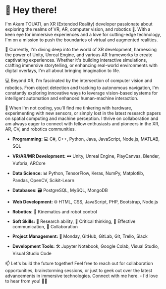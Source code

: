 # 👋 Hey there!
I'm Akam TOUATI, an XR (Extended Reality) developer passionate about exploring the realms of VR, AR, computer vision, and robotics 🚀. With a keen eye for immersive experiences and a love for cutting-edge technology, I'm on a mission to push the boundaries of virtual and augmented realities.

🔭 Currently, I'm diving deep into the world of XR development, harnessing the power of Unity, Unreal Engine, and various AR frameworks to create captivating experiences. Whether it's building interactive simulations, crafting immersive storytelling, or enhancing real-world environments with digital overlays, I'm all about bringing imagination to life.

💻 Beyond XR, I'm fascinated by the intersection of computer vision and robotics. From object detection and tracking to autonomous navigation, I'm constantly exploring innovative ways to leverage vision-based systems for intelligent automation and enhanced human-machine interaction.

🌟 When I'm not coding, you'll find me tinkering with hardware, experimenting with new sensors, or simply lost in the latest research papers on spatial computing and machine perception. I thrive on collaboration and am always eager to connect with fellow enthusiasts and pioneers in the XR, AR, CV, and robotics communities.

* **Programming:** 💻 C#, C++, Python, Java, JavaScript, Node.js, MATLAB, SQL

* **VR/AR/MR Development:** 🕶️ Unity, Unreal Engine, PlayCanvas, Blender, Vuforia, ARCore

* **Data Science:** 📊 Python, TensorFlow, Keras, NumPy, Matplotlib, Pandas, OpenCV, Scikit-Learn

* **Databases:** 🗃️ PostgreSQL, MySQL, MongoDB

* **Web Development:** 🌐 HTML, CSS, JavaScript, PHP, Bootstrap, Node.js

* **Robotics:** 🤖 Kinematics and robot control

* **Soft Skills:** 🧠 Research ability, 🤔 Critical thinking, 💬 Effective communication, 👥 Collaboration

* **Project Management:** 📅 Monday, GitHub, GitLab, Git, Trello, Slack

* **Development Tools:** 🛠️ Jupyter Notebook, Google Colab, Visual Studio, Visual Studio Code

📫 Let's build the future together! Feel free to reach out for collaboration opportunities, brainstorming sessions, or just to geek out over the latest advancements in immersive technologies. Connect with me here. - I'd love to hear from you! 🤖✨


